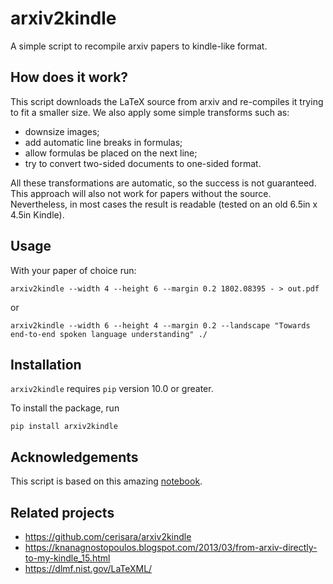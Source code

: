 # arxiv2kindle

A simple script to recompile arxiv papers to kindle-like format.

## How does it work?

This script downloads the LaTeX source from arxiv 
and re-compiles it trying to fit a smaller size.
We also apply some simple transforms such as:
- downsize images;
- add automatic line breaks in formulas;
- allow formulas be placed on the next line;
- try to convert two-sided documents to one-sided format.

All these transformations are automatic, so the success is not guaranteed.
This approach will also not work for papers without the source.
Nevertheless, in most cases the result is readable 
(tested on an old 6.5in x 4.5in Kindle).


## Usage

With your paper of choice run:
```
arxiv2kindle --width 4 --height 6 --margin 0.2 1802.08395 - > out.pdf
```
or 
```
arxiv2kindle --width 6 --height 4 --margin 0.2 --landscape "Towards end-to-end spoken language understanding" ./
```

## Installation

`arxiv2kindle` requires `pip` version 10.0 or greater. 

To install the package, run
```
pip install arxiv2kindle
```

## Acknowledgements

This script is based on this amazing [notebook](https://gist.github.com/bshillingford/6259986edca707ca58dd).

## Related projects

- https://github.com/cerisara/arxiv2kindle
- https://knanagnostopoulos.blogspot.com/2013/03/from-arxiv-directly-to-my-kindle_15.html
- https://dlmf.nist.gov/LaTeXML/
